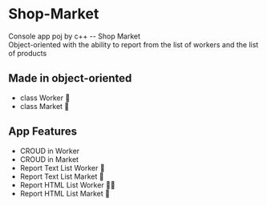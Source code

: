 # Shop-Market

Console app poj by c++ -- Shop Market <br>
Object-oriented with the ability to report from the list of workers and the list of products

## Made in object-oriented
- class Worker 👷
- class Market 🧺

## App Features

- CROUD in Worker
- CROUD in Market
- Report Text List Worker 📃
- Report Text List Market 📃
- Report HTML List Worker 👷‍♂️
- Report HTML List Market 🧺
